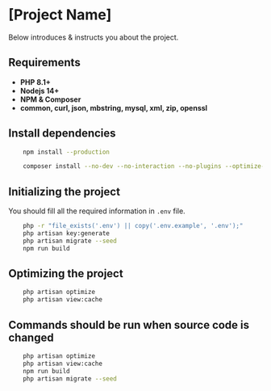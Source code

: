 # [Project Name]

Below introduces & instructs you about the project.

## Requirements

- **PHP 8.1+**
- **Nodejs 14+**
- **NPM & Composer**
- **common, curl, json, mbstring, mysql, xml, zip, openssl**

## Install dependencies

```bash
    npm install --production

    composer install --no-dev --no-interaction --no-plugins --optimize-autoloader
```

## Initializing the project

You should fill all the required information in `.env` file.

```bash
    php -r "file_exists('.env') || copy('.env.example', '.env');"
    php artisan key:generate
    php artisan migrate --seed
    npm run build
```

## Optimizing the project

```bash
    php artisan optimize
    php artisan view:cache
```

## Commands should be run when source code is changed

```bash
    php artisan optimize
    php artisan view:cache
    npm run build
    php artisan migrate --seed
```
